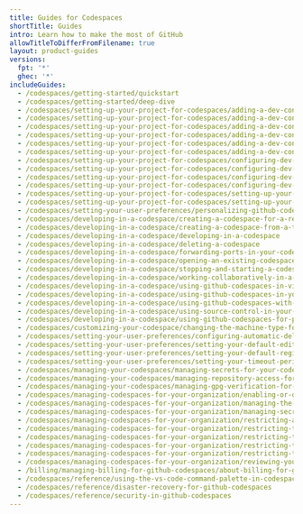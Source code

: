 ```yaml
---
title: Guides for Codespaces
shortTitle: Guides
intro: Learn how to make the most of GitHub
allowTitleToDifferFromFilename: true
layout: product-guides
versions:
  fpt: '*'
  ghec: '*'
includeGuides:
  - /codespaces/getting-started/quickstart
  - /codespaces/getting-started/deep-dive
  - /codespaces/setting-up-your-project-for-codespaces/adding-a-dev-container-configuration/introduction-to-dev-containers
  - /codespaces/setting-up-your-project-for-codespaces/adding-a-dev-container-configuration/setting-up-your-nodejs-project-for-codespaces
  - /codespaces/setting-up-your-project-for-codespaces/adding-a-dev-container-configuration/setting-up-your-python-project-for-codespaces
  - /codespaces/setting-up-your-project-for-codespaces/adding-a-dev-container-configuration/setting-up-your-dotnet-project-for-codespaces
  - /codespaces/setting-up-your-project-for-codespaces/adding-a-dev-container-configuration/setting-up-your-java-project-for-codespaces
  - /codespaces/setting-up-your-project-for-codespaces/adding-a-dev-container-configuration/setting-up-your-php-project-for-codespaces
  - /codespaces/setting-up-your-project-for-codespaces/configuring-dev-containers/setting-a-minimum-specification-for-codespace-machines
  - /codespaces/setting-up-your-project-for-codespaces/configuring-dev-containers/adding-features-to-a-devcontainer-file
  - /codespaces/setting-up-your-project-for-codespaces/configuring-dev-containers/automatically-opening-files-in-the-codespaces-for-a-repository
  - /codespaces/setting-up-your-project-for-codespaces/configuring-dev-containers/specifying-recommended-secrets-for-a-repository
  - /codespaces/setting-up-your-project-for-codespaces/setting-up-your-repository/facilitating-quick-creation-and-resumption-of-codespaces
  - /codespaces/setting-up-your-project-for-codespaces/setting-up-your-repository/setting-up-a-template-repository-for-github-codespaces
  - /codespaces/setting-your-user-preferences/personalizing-github-codespaces-for-your-account
  - /codespaces/developing-in-a-codespace/creating-a-codespace-for-a-repository
  - /codespaces/developing-in-a-codespace/creating-a-codespace-from-a-template
  - /codespaces/developing-in-a-codespace/developing-in-a-codespace
  - /codespaces/developing-in-a-codespace/deleting-a-codespace
  - /codespaces/developing-in-a-codespace/forwarding-ports-in-your-codespace
  - /codespaces/developing-in-a-codespace/opening-an-existing-codespace
  - /codespaces/developing-in-a-codespace/stopping-and-starting-a-codespace
  - /codespaces/developing-in-a-codespace/working-collaboratively-in-a-codespace
  - /codespaces/developing-in-a-codespace/using-github-codespaces-in-visual-studio-code
  - /codespaces/developing-in-a-codespace/using-github-codespaces-in-your-jetbrains-ide
  - /codespaces/developing-in-a-codespace/using-github-codespaces-with-github-cli
  - /codespaces/developing-in-a-codespace/using-source-control-in-your-codespace
  - /codespaces/developing-in-a-codespace/using-github-codespaces-for-pull-requests
  - /codespaces/customizing-your-codespace/changing-the-machine-type-for-your-codespace
  - /codespaces/setting-your-user-preferences/configuring-automatic-deletion-of-your-codespaces
  - /codespaces/setting-your-user-preferences/setting-your-default-editor-for-github-codespaces
  - /codespaces/setting-your-user-preferences/setting-your-default-region-for-github-codespaces
  - /codespaces/setting-your-user-preferences/setting-your-timeout-period-for-github-codespaces
  - /codespaces/managing-your-codespaces/managing-secrets-for-your-codespaces
  - /codespaces/managing-your-codespaces/managing-repository-access-for-your-codespaces
  - /codespaces/managing-your-codespaces/managing-gpg-verification-for-github-codespaces
  - /codespaces/managing-codespaces-for-your-organization/enabling-or-disabling-github-codespaces-for-your-organization
  - /codespaces/managing-codespaces-for-your-organization/managing-the-cost-of-github-codespaces-in-your-organization
  - /codespaces/managing-codespaces-for-your-organization/managing-secrets-for-your-repository-and-organization-for-github-codespaces
  - /codespaces/managing-codespaces-for-your-organization/restricting-access-to-machine-types
  - /codespaces/managing-codespaces-for-your-organization/restricting-the-base-image-for-codespaces
  - /codespaces/managing-codespaces-for-your-organization/restricting-the-idle-timeout-period
  - /codespaces/managing-codespaces-for-your-organization/restricting-the-retention-period-for-codespaces
  - /codespaces/managing-codespaces-for-your-organization/restricting-the-visibility-of-forwarded-ports
  - /codespaces/managing-codespaces-for-your-organization/reviewing-your-organizations-audit-logs-for-github-codespaces
  - /billing/managing-billing-for-github-codespaces/about-billing-for-github-codespaces
  - /codespaces/reference/using-the-vs-code-command-palette-in-codespaces
  - /codespaces/reference/disaster-recovery-for-github-codespaces
  - /codespaces/reference/security-in-github-codespaces
---
```

